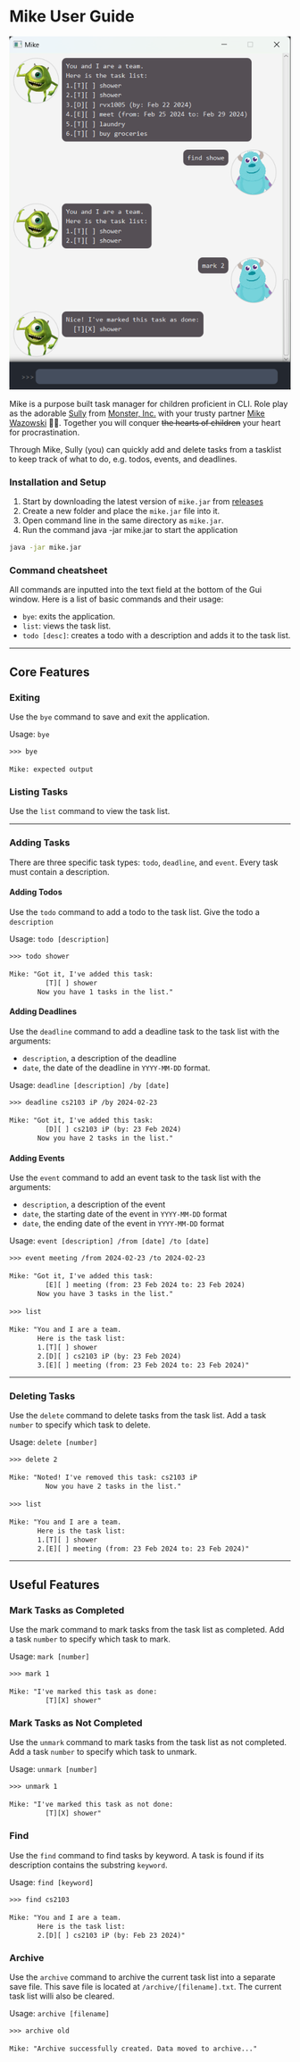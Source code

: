 # Mike User Guide

<!-- Product screenshot goes here -->
![Ui](Ui.png)

<!-- Product intro goes here -->

Mike is a purpose built task manager for children proficient in CLI.
Role play as the adorable [Sully](https://disney.fandom.com/wiki/James_P._Sullivan)
from [Monster, Inc.](https://en.wikipedia.org/wiki/Monsters,_Inc.)
with your trusty partner [Mike Wazowski](https://en.wikipedia.org/wiki/Mike_Wazowski) 👿🌞.
Together you will conquer ~~the hearts of children~~ your heart for procrastination.

Through Mike, Sully (you) can quickly add and delete tasks from a tasklist to keep track of what to do, e.g. todos,
events, and deadlines. 

### Installation and Setup
1. Start by downloading the latest version of `mike.jar` from [releases](...)
2. Create a new folder and place the `mike.jar` file into it.
3. Open command line in the same directory as `mike.jar`.
4. Run the command java -jar mike.jar to start the application
```bash
java -jar mike.jar
```

### Command cheatsheet
All commands are inputted into the text field at the bottom of the Gui window.
Here is a list of basic commands and their usage:
- `bye`: exits the application.
- `list`: views the task list.
- `todo [desc]`: creates a todo with a description and adds it to the task list.

---

## Core Features

### Exiting
Use the `bye` command to save and exit the application.

Usage: `bye`
```
>>> bye

Mike: expected output

```

### Listing Tasks
Use the `list` command to view the task list.


---

### Adding Tasks
There are three specific task types: `todo`, `deadline`, and `event`.
Every task must contain a description.
#### Adding Todos
Use the `todo` command to add a todo to the task list.
Give the todo a `description`

Usage: `todo [description]`
```
>>> todo shower

Mike: "Got it, I've added this task:
         [T][ ] shower
       Now you have 1 tasks in the list."

```

#### Adding Deadlines
Use the `deadline` command to add a deadline task to the task list
with the arguments:
- `description`, a description of the deadline
- `date`, the date of the deadline in `YYYY-MM-DD` format.

Usage: `deadline [description] /by [date]`
```
>>> deadline cs2103 iP /by 2024-02-23

Mike: "Got it, I've added this task:
         [D][ ] cs2103 iP (by: 23 Feb 2024)
       Now you have 2 tasks in the list."

```

#### Adding Events
Use the `event` command to add an event task to the task list
with the arguments:
- `description`, a description of the event
- `date`, the starting date of the event in `YYYY-MM-DD` format
- `date`, the ending date of the event in `YYYY-MM-DD` format

Usage: `event [description] /from [date] /to [date]`

```
>>> event meeting /from 2024-02-23 /to 2024-02-23

Mike: "Got it, I've added this task:  
         [E][ ] meeting (from: 23 Feb 2024 to: 23 Feb 2024)
       Now you have 3 tasks in the list."

>>> list

Mike: "You and I are a team.
       Here is the task list:
       1.[T][ ] shower
       2.[D][ ] cs2103 iP (by: 23 Feb 2024)
       3.[E][ ] meeting (from: 23 Feb 2024 to: 23 Feb 2024)"

```
---

### Deleting Tasks
Use the `delete` command to delete tasks from the task list.
Add a task `number` to specify which task to delete.

Usage: `delete [number]`

```
>>> delete 2

Mike: "Noted! I've removed this task: cs2103 iP
         Now you have 2 tasks in the list."

>>> list

Mike: "You and I are a team.
       Here is the task list:
       1.[T][ ] shower
       2.[E][ ] meeting (from: 23 Feb 2024 to: 23 Feb 2024)"
```

---

## Useful Features

### Mark Tasks as Completed
Use the mark command to mark tasks from the task list as completed.
Add a task `number` to specify which task to mark.

Usage: `mark [number]`
```
>>> mark 1

Mike: "I've marked this task as done:
         [T][X] shower"

```

### Mark Tasks as Not Completed
Use the `unmark` command to mark tasks from the task list as not completed.
Add a task `number` to specify which task to unmark.

Usage: `unmark [number]`
```
>>> unmark 1

Mike: "I've marked this task as not done:
         [T][X] shower" 

```

### Find

Use the `find` command to find tasks by keyword.
A task is found if its description contains the substring `keyword`.

Usage: `find [keyword]`
```
>>> find cs2103

Mike: "You and I are a team.
       Here is the task list:
       2.[D][ ] cs2103 iP (by: Feb 23 2024)"

```

### Archive

Use the `archive` command to archive the current task list into a separate save file.
This save file is located at `/archive/[filename].txt`.
The current task list willi also be cleared.

Usage: `archive [filename]`
```
>>> archive old

Mike: "Archive successfully created. Data moved to archive..."

```
